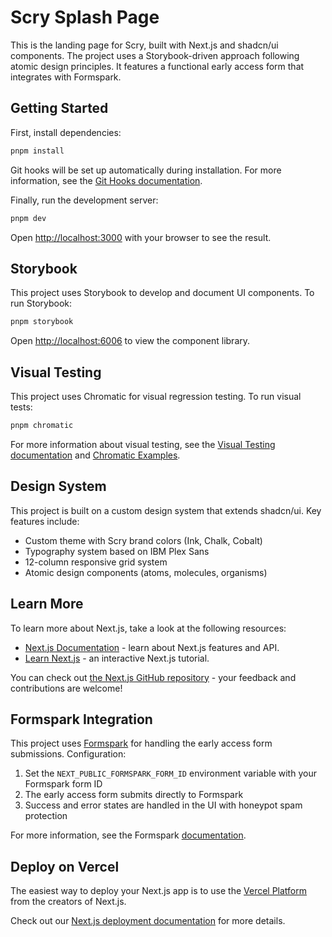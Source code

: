 # Scry Splash Page

This is the landing page for Scry, built with Next.js and shadcn/ui components. The project uses a Storybook-driven approach following atomic design principles. It features a functional early access form that integrates with Formspark.

## Getting Started

First, install dependencies:

```bash
pnpm install
```

Git hooks will be set up automatically during installation. For more information, see the [Git Hooks documentation](docs/GIT_HOOKS.md).

Finally, run the development server:

```bash
pnpm dev
```

Open [http://localhost:3000](http://localhost:3000) with your browser to see the result.

## Storybook

This project uses Storybook to develop and document UI components. To run Storybook:

```bash
pnpm storybook
```

Open [http://localhost:6006](http://localhost:6006) to view the component library.

## Visual Testing

This project uses Chromatic for visual regression testing. To run visual tests:

```bash
pnpm chromatic
```

For more information about visual testing, see the [Visual Testing documentation](docs/VISUAL_TESTING.md) and [Chromatic Examples](docs/CHROMATIC_EXAMPLES.md).

## Design System

This project is built on a custom design system that extends shadcn/ui. Key features include:

- Custom theme with Scry brand colors (Ink, Chalk, Cobalt)
- Typography system based on IBM Plex Sans
- 12-column responsive grid system
- Atomic design components (atoms, molecules, organisms)

## Learn More

To learn more about Next.js, take a look at the following resources:

- [Next.js Documentation](https://nextjs.org/docs) - learn about Next.js features and API.
- [Learn Next.js](https://nextjs.org/learn) - an interactive Next.js tutorial.

You can check out [the Next.js GitHub repository](https://github.com/vercel/next.js) - your feedback and contributions are welcome!

## Formspark Integration

This project uses [Formspark](https://formspark.io) for handling the early access form submissions. Configuration:

1. Set the `NEXT_PUBLIC_FORMSPARK_FORM_ID` environment variable with your Formspark form ID
2. The early access form submits directly to Formspark
3. Success and error states are handled in the UI with honeypot spam protection

For more information, see the Formspark [documentation](https://documentation.formspark.io/).

## Deploy on Vercel

The easiest way to deploy your Next.js app is to use the [Vercel Platform](https://vercel.com/new?utm_medium=default-template&filter=next.js&utm_source=create-next-app&utm_campaign=create-next-app-readme) from the creators of Next.js.

Check out our [Next.js deployment documentation](https://nextjs.org/docs/app/building-your-application/deploying) for more details.
